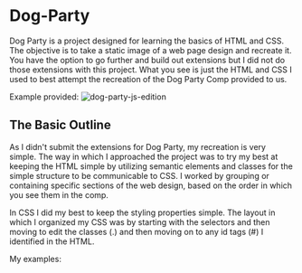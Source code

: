 # Dog-Party
Dog Party is a project designed for learning the basics of HTML and CSS. The objective is to take a static image of a web page
design and recreate it. You have the option to go further and build out extensions but I did not do those extensions with this project. What you see is just the HTML and CSS I used to best attempt the recreation of the Dog Party Comp provided to us. 

Example provided:
![dog-party-js-edition](https://user-images.githubusercontent.com/37053236/49347143-db346880-f658-11e8-8426-3ed7dceaf6d7.jpg)



## The Basic Outline 

As I didn't submit the extensions for Dog Party, my recreation is very simple. The way in which I approached the project 
was to try my best at keeping the HTML simple by utilizing semantic elements and classes for the simple structure to be communicable to CSS. I worked by grouping or containing specific sections of the web design, based on the order in which you see them in the comp. 

In CSS I did my best to keep the styling properties simple. The layout in which I organized my CSS
was by starting with the selectors  and then moving to edit the classes (.) and then moving on to any id tags (#) I identified in the HTML. 

My examples: 
